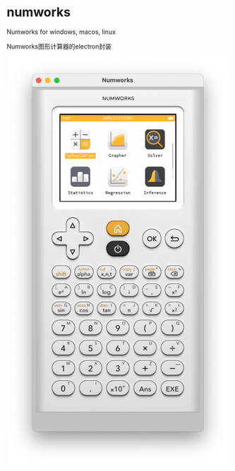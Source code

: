 # numworks
Numworks for windows, macos, linux

Numworks图形计算器的electron封装

![](https://github.com/ShevonKuan/numworks/blob/master/demo2.png?raw=true)